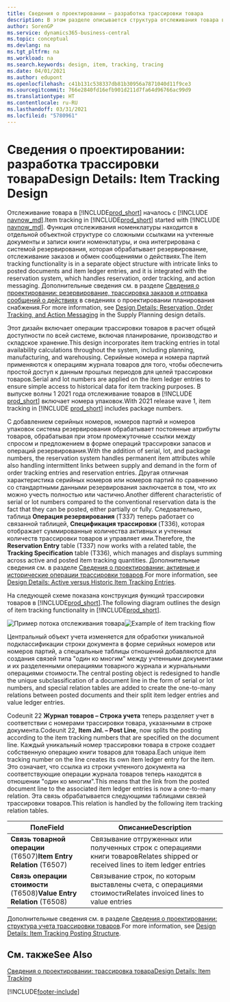 ```yaml
---
title: Сведения о проектировании — разработка трассировки товара
description: В этом разделе описывается структура отслеживания товара в Business Central по мере его прохождения через версии продукта.
author: SorenGP
ms.service: dynamics365-business-central
ms.topic: conceptual
ms.devlang: na
ms.tgt_pltfrm: na
ms.workload: na
ms.search.keywords: design, item, tracking, tracing
ms.date: 04/01/2021
ms.author: edupont
ms.openlocfilehash: c41b131c538337db81b30956a7871040d11f9ce3
ms.sourcegitcommit: 766e2840fd16efb901d211d7fa64d96766ac99d9
ms.translationtype: HT
ms.contentlocale: ru-RU
ms.lasthandoff: 03/31/2021
ms.locfileid: "5780961"
---
```

# <a name="design-details-item-tracking-design"></a><span data-ttu-id="69e2c-103">Сведения о проектировании: разработка трассировки товара</span><span class="sxs-lookup"><span data-stu-id="69e2c-103">Design Details: Item Tracking Design</span></span>

<span data-ttu-id="69e2c-104">Отслеживание товара в [!INCLUDE[prod_short](includes/prod_short.md)] началось с [!INCLUDE [navnow_md](includes/navnow_md.md)].</span><span class="sxs-lookup"><span data-stu-id="69e2c-104">Item tracking in [!INCLUDE[prod_short](includes/prod_short.md)] started with [!INCLUDE [navnow_md](includes/navnow_md.md)].</span></span> <span data-ttu-id="69e2c-105">Функция отслеживания номенклатуры находится в отдельной объектной структуре со сложными ссылками на учтенные документы и записи книги номенклатуры, и она интегрирована с системой резервирования, которая обрабатывает резервирование, отслеживание заказов и обмен сообщениями о действиях.</span><span class="sxs-lookup"><span data-stu-id="69e2c-105">The item tracking functionality is in a separate object structure with intricate links to posted documents and item ledger entries, and it is integrated with the reservation system, which handles reservation, order tracking, and action messaging.</span></span> <span data-ttu-id="69e2c-106">Дополнительные сведения см. в разделе [Сведения о проектировании: резервирование, трассировка заказов и отправка сообщений о действиях](design-details-reservation-order-tracking-and-action-messaging.md) в сведениях о проектировании планирования снабжения.</span><span class="sxs-lookup"><span data-stu-id="69e2c-106">For more information, see [Design Details: Reservation, Order Tracking, and Action Messaging](design-details-reservation-order-tracking-and-action-messaging.md) in the Supply Planning design details.</span></span>  

<span data-ttu-id="69e2c-107">Этот дизайн включает операции трассировки товаров в расчет общей доступности по всей системе, включая планирование, производство и складское хранение.</span><span class="sxs-lookup"><span data-stu-id="69e2c-107">This design incorporates item tracking entries in total availability calculations throughout the system, including planning, manufacturing, and warehousing.</span></span> <span data-ttu-id="69e2c-108">Серийные номера и номера партий применяются к операциям журнала товаров для того, чтобы обеспечить простой доступ к данным прошлых периодов для целей трассировки товаров.</span><span class="sxs-lookup"><span data-stu-id="69e2c-108">Serial and lot numbers are applied on the item ledger entries to ensure simple access to historical data for item tracking purposes.</span></span> <span data-ttu-id="69e2c-109">В выпуске волны 1 2021 года отслеживание товаров в [!INCLUDE [prod_short](includes/prod_short.md)] включает номера упаковок.</span><span class="sxs-lookup"><span data-stu-id="69e2c-109">With 2021 release wave 1, item tracking in [!INCLUDE [prod_short](includes/prod_short.md)] includes package numbers.</span></span>  

<span data-ttu-id="69e2c-110">С добавлением серийных номеров, номеров партий и номеров упаковок система резервирования обрабатывает постоянные атрибуты товаров, обрабатывая при этом промежуточные ссылки между спросом и предложением в форме операций трассировки запасов и операций резервирования.</span><span class="sxs-lookup"><span data-stu-id="69e2c-110">With the addition of serial, lot, and package numbers, the reservation system handles permanent item attributes while also handling intermittent links between supply and demand in the form of order tracking entries and reservation entries.</span></span> <span data-ttu-id="69e2c-111">Другая отличная характеристика серийных номеров или номеров партий по сравнению со стандартными данными резервирования заключается в том, что их можно учесть полностью или частично.</span><span class="sxs-lookup"><span data-stu-id="69e2c-111">Another different characteristic of serial or lot numbers compared to the conventional reservation data is the fact that they can be posted, either partially or fully.</span></span> <span data-ttu-id="69e2c-112">Следовательно, таблица **Операция резервирования** (T337) теперь работает со связанной таблицей, **Спецификация трассировки** (T336), которая отображает суммированные количества активных и учтенных количеств трассировки товаров и управляет ими.</span><span class="sxs-lookup"><span data-stu-id="69e2c-112">Therefore, the **Reservation Entry** table (T337) now works with a related table, the **Tracking Specification** table (T336), which manages and displays summing across active and posted item tracking quantities.</span></span> <span data-ttu-id="69e2c-113">Дополнительные сведения см. в разделе [Сведения о проектировании: активные и исторические операции трассировки товаров](design-details-active-versus-historic-item-tracking-entries.md).</span><span class="sxs-lookup"><span data-stu-id="69e2c-113">For more information, see [Design Details: Active versus Historic Item Tracking Entries](design-details-active-versus-historic-item-tracking-entries.md).</span></span>  

<span data-ttu-id="69e2c-114">На следующей схеме показана конструкция функций трассировки товаров в [!INCLUDE[prod_short](includes/prod_short.md)].</span><span class="sxs-lookup"><span data-stu-id="69e2c-114">The following diagram outlines the design of item tracking functionality in [!INCLUDE[prod_short](includes/prod_short.md)].</span></span>  

<span data-ttu-id="69e2c-115">![Пример потока отслеживания товара](media/design_details_item_tracking_design.png "Пример потока отслеживания товара")</span><span class="sxs-lookup"><span data-stu-id="69e2c-115">![Example of item tracking flow](media/design_details_item_tracking_design.png "Example of item tracking flow")</span></span>  

<span data-ttu-id="69e2c-116">Центральный объект учета изменяется для обработки уникальной подклассификации строки документа в форме серийных номеров или номеров партий, а специальные таблицы отношений добавляются для создания связей типа "один ко многим" между учтенными документами и их разделенными операциями товарного журнала и журнальными операциями стоимости.</span><span class="sxs-lookup"><span data-stu-id="69e2c-116">The central posting object is redesigned to handle the unique subclassification of a document line in the form of serial or lot numbers, and special relation tables are added to create the one-to-many relations between posted documents and their split item ledger entries and value ledger entries.</span></span>  

<span data-ttu-id="69e2c-117">Codeunit 22 **Журнал товаров – Строка учета** теперь разделяет учет в соответствии с номерами трассировки товара, указанными в строке документа.</span><span class="sxs-lookup"><span data-stu-id="69e2c-117">Codeunit 22, **Item Jnl. – Post Line**, now splits the posting according to the item tracking numbers that are specified on the document line.</span></span> <span data-ttu-id="69e2c-118">Каждый уникальный номер трассировки товара в строке создает собственную операцию книги товаров для товара.</span><span class="sxs-lookup"><span data-stu-id="69e2c-118">Each unique item tracking number on the line creates its own item ledger entry for the item.</span></span> <span data-ttu-id="69e2c-119">Это означает, что ссылка из строки учтенного документа на соответствующие операции журнала товаров теперь находятся в отношении "один ко многим".</span><span class="sxs-lookup"><span data-stu-id="69e2c-119">This means that the link from the posted document line to the associated item ledger entries is now a one-to-many relation.</span></span> <span data-ttu-id="69e2c-120">Эта связь обрабатывается следующими таблицами связей трассировки товаров.</span><span class="sxs-lookup"><span data-stu-id="69e2c-120">This relation is handled by the following item tracking relation tables.</span></span>  

|<span data-ttu-id="69e2c-121">Поле</span><span class="sxs-lookup"><span data-stu-id="69e2c-121">Field</span></span>|<span data-ttu-id="69e2c-122">Описание</span><span class="sxs-lookup"><span data-stu-id="69e2c-122">Description</span></span>|  
|---------------|---------------------------------------|  
|<span data-ttu-id="69e2c-123">**Связь товарной операции** (T6507)</span><span class="sxs-lookup"><span data-stu-id="69e2c-123">**Item Entry Relation** (T6507)</span></span>|<span data-ttu-id="69e2c-124">Связывание отгруженных или полученных строк с операциями книги товаров</span><span class="sxs-lookup"><span data-stu-id="69e2c-124">Relates shipped or received lines to item ledger entries</span></span>|  
|<span data-ttu-id="69e2c-125">**Связь операции стоимости** (T6508)</span><span class="sxs-lookup"><span data-stu-id="69e2c-125">**Value Entry Relation** (T6508)</span></span>|<span data-ttu-id="69e2c-126">Связывание строк, по которым выставлены счета, с операциями стоимости</span><span class="sxs-lookup"><span data-stu-id="69e2c-126">Relates invoiced lines to value entries</span></span>|  

<span data-ttu-id="69e2c-127">Дополнительные сведения см. в разделе [Сведения о проектировании: структура учета трассировки товаров](design-details-item-tracking-posting-structure.md).</span><span class="sxs-lookup"><span data-stu-id="69e2c-127">For more information, see [Design Details: Item Tracking Posting Structure](design-details-item-tracking-posting-structure.md).</span></span>  

## <a name="see-also"></a><span data-ttu-id="69e2c-128">См. также</span><span class="sxs-lookup"><span data-stu-id="69e2c-128">See Also</span></span>

[<span data-ttu-id="69e2c-129">Сведения о проектировании: трассировка товара</span><span class="sxs-lookup"><span data-stu-id="69e2c-129">Design Details: Item Tracking</span></span>](design-details-item-tracking.md)

[!INCLUDE[footer-include](includes/footer-banner.md)]  
